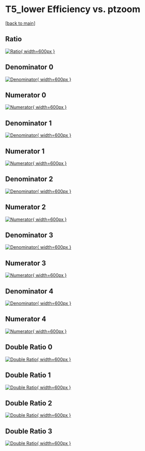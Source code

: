 # T5_lower Efficiency vs. ptzoom

[[back to main](./)]



## Ratio

[![Ratio](../mtv/var/T5_lower_vtr_13_0_eff_ptzoom.png){ width=600px }](../mtv/var/T5_lower_vtr_13_0_eff_ptzoom.pdf)

## Denominator 0

[![Denominator](../mtv/den/T5_lower_vtr_13_0_eff_ptzoom_den0.png){ width=600px }](../mtv/den/T5_lower_vtr_13_0_eff_ptzoom_den0.pdf)

## Numerator 0

[![Numerator](../mtv/num/T5_lower_vtr_13_0_eff_ptzoom_num0.png){ width=600px }](../mtv/num/T5_lower_vtr_13_0_eff_ptzoom_num0.pdf)

## Denominator 1

[![Denominator](../mtv/den/T5_lower_vtr_13_0_eff_ptzoom_den1.png){ width=600px }](../mtv/den/T5_lower_vtr_13_0_eff_ptzoom_den1.pdf)

## Numerator 1

[![Numerator](../mtv/num/T5_lower_vtr_13_0_eff_ptzoom_num1.png){ width=600px }](../mtv/num/T5_lower_vtr_13_0_eff_ptzoom_num1.pdf)

## Denominator 2

[![Denominator](../mtv/den/T5_lower_vtr_13_0_eff_ptzoom_den2.png){ width=600px }](../mtv/den/T5_lower_vtr_13_0_eff_ptzoom_den2.pdf)

## Numerator 2

[![Numerator](../mtv/num/T5_lower_vtr_13_0_eff_ptzoom_num2.png){ width=600px }](../mtv/num/T5_lower_vtr_13_0_eff_ptzoom_num2.pdf)

## Denominator 3

[![Denominator](../mtv/den/T5_lower_vtr_13_0_eff_ptzoom_den3.png){ width=600px }](../mtv/den/T5_lower_vtr_13_0_eff_ptzoom_den3.pdf)

## Numerator 3

[![Numerator](../mtv/num/T5_lower_vtr_13_0_eff_ptzoom_num3.png){ width=600px }](../mtv/num/T5_lower_vtr_13_0_eff_ptzoom_num3.pdf)

## Denominator 4

[![Denominator](../mtv/den/T5_lower_vtr_13_0_eff_ptzoom_den4.png){ width=600px }](../mtv/den/T5_lower_vtr_13_0_eff_ptzoom_den4.pdf)

## Numerator 4

[![Numerator](../mtv/num/T5_lower_vtr_13_0_eff_ptzoom_num4.png){ width=600px }](../mtv/num/T5_lower_vtr_13_0_eff_ptzoom_num4.pdf)

## Double Ratio 0

[![Double Ratio](../mtv/ratio/T5_lower_vtr_13_0_eff_ptzoom_ratio0.png){ width=600px }](../mtv/ratio/T5_lower_vtr_13_0_eff_ptzoom_ratio0.pdf)

## Double Ratio 1

[![Double Ratio](../mtv/ratio/T5_lower_vtr_13_0_eff_ptzoom_ratio1.png){ width=600px }](../mtv/ratio/T5_lower_vtr_13_0_eff_ptzoom_ratio1.pdf)

## Double Ratio 2

[![Double Ratio](../mtv/ratio/T5_lower_vtr_13_0_eff_ptzoom_ratio2.png){ width=600px }](../mtv/ratio/T5_lower_vtr_13_0_eff_ptzoom_ratio2.pdf)

## Double Ratio 3

[![Double Ratio](../mtv/ratio/T5_lower_vtr_13_0_eff_ptzoom_ratio3.png){ width=600px }](../mtv/ratio/T5_lower_vtr_13_0_eff_ptzoom_ratio3.pdf)

